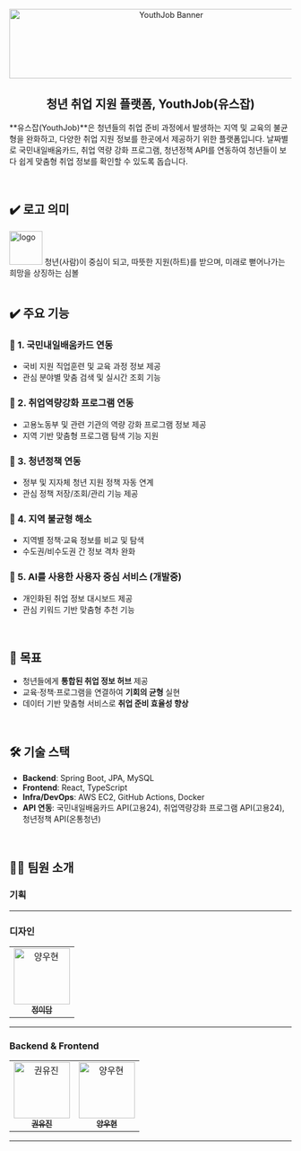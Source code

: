 <br>

<div align="center">
 <img width="562" height="124" alt="YouthJob Banner" src="https://github.com/user-attachments/assets/b56f88a4-c0b4-40d7-babc-a7dd3c19eda7" />
</div>

<h2 align="center">청년 취업 지원 플랫폼, YouthJob(유스잡)</h2>

**유스잡(YouthJob)**은 청년들의 취업 준비 과정에서 발생하는 지역 및 교육의 불균형을 완화하고, 다양한 취업 지원 정보를 한곳에서 제공하기 위한 플랫폼입니다.
날짜별로 국민내일배움카드, 취업 역량 강화 프로그램, 청년정책 API를 연동하여 청년들이 보다 쉽게 맞춤형 취업 정보를 확인할 수 있도록 돕습니다.

<br>

## ✔️ 로고 의미
<div>
 <img width="59" height="60" alt="logo" src="https://github.com/user-attachments/assets/b5b481bb-bf28-4a28-a292-c9b68e973b56" />
  청년(사람)이 중심이 되고, 따뜻한 지원(하트)를 받으며, 미래로 뻗어나가는 희망을 상징하는 심볼
</div>

<br>

## ✔️ 주요 기능

### 🔹 1. 국민내일배움카드 연동
- 국비 지원 직업훈련 및 교육 과정 정보 제공
- 관심 분야별 맞춤 검색 및 실시간 조회 기능

### 🔹 2. 취업역량강화 프로그램 연동
- 고용노동부 및 관련 기관의 역량 강화 프로그램 정보 제공
- 지역 기반 맞춤형 프로그램 탐색 기능 지원

### 🔹 3. 청년정책 연동
- 정부 및 지자체 청년 지원 정책 자동 연계
- 관심 정책 저장/조회/관리 기능 제공

### 🔹 4. 지역 불균형 해소
- 지역별 정책·교육 정보를 비교 및 탐색
- 수도권/비수도권 간 정보 격차 완화

### 🔹 5. AI를 사용한 사용자 중심 서비스 (개발중)
- 개인화된 취업 정보 대시보드 제공
- 관심 키워드 기반 맞춤형 추천 기능

<br>

## 🎯 목표
- 청년들에게 **통합된 취업 정보 허브** 제공
- 교육·정책·프로그램을 연결하여 **기회의 균형** 실현
- 데이터 기반 맞춤형 서비스로 **취업 준비 효율성 향상**

<br>

## 🛠️ 기술 스택
- **Backend**: Spring Boot, JPA, MySQL  
- **Frontend**: React, TypeScript
- **Infra/DevOps**: AWS EC2, GitHub Actions, Docker  
- **API 연동**: 국민내일배움카드 API(고용24), 취업역량강화 프로그램 API(고용24), 청년정책 API(온통청년)

<br>

## 🧑‍💻 팀원 소개

### 기획

---

### 디자인
<table>
  <tr>
    <td align="center">
      <a href="https://github.com/edammnnn">
        <img src="https://github.com/edammnnn.png?size=140" width="100" height="100" alt="양우현"/>
        <br/>
        <sub><b>정이담</b></sub>
      </a>
    </td>
  </tr>
</table>

---

### Backend & Frontend
<table>
  <tr>
      <td align="center">
      <a href="https://github.com/kwonyuujin">
        <img src="https://github.com/kwonyuujin.png?size=140" width="100" height="100" alt="권유진"/>
        <br/>
        <sub><b>권유진</b></sub>
      </a>
    </td>
      <td align="center">
      <a href="https://github.com/yangwoohyeon">
        <img src="https://github.com/yangwoohyeon.png?size=140" width="100" height="100" alt="양우현"/>
        <br/>
        <sub><b>양우현</b></sub>
  </tr>
</table>

---



